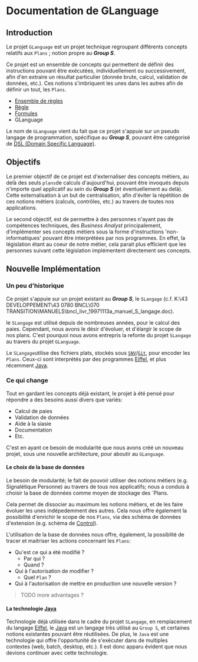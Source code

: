 # Documentation de GLanguage

## Introduction

Le projet `GLanguage` est un projet technique regroupant différents concepts relatifs aux `Plans`  ; notion propre au _**Group S**_.

Ce projet est un ensemble de concepts qui permettent de définir des instructions pouvant être exécutées, individuellement ou successivement, afin d'en extraire un résultat particulier (donnée brute, calcul, validation de données, etc.). Ces notions s'imbriquent les unes dans les autres afin de définir un tout, les `Plans`.

- [Ensemble de règles](/ruleset.md)
- [Règle](rule.md)
- [Formules](formula.md)
- GLanguage

Le nom de `GLanguage` vient du fait que ce projet s'appuie sur un pseudo langage de programmation, spécifique au _**Group S**_, pouvant être catégorisé de [DSL (Domain Specific Language)](https://fr.wikipedia.org/wiki/Langage_d%C3%A9di%C3%A9).

## Objectifs

Le premier objectif de ce projet est d'externaliser des concepts métiers, au delà des seuls `plans`de calculs d'aujourd'hui, pouvant être invoqués depuis n'importe quel applicatif au sein du _**Group S**_ (et éventuellement au delà). Cette externalisation à un but de centralisation, afin d'éviter la répétition de ces notions métiers (calculs, contrôles, etc.) au travers de toutes nos applications.

Le second objectif, est de permettre à des personnes n'ayant pas de compétences techniques, des _Business Analyst_ principalement, d'implémenter ses concepts métiers sous la forme d'instructions 'non-informatiques' pouvant être interprétées par nos programmes. En effet, la législation étant au coeur de notre métier, cela parait plus efficient que les personnes suivant cette législation implémentent directement ses concepts.

## Nouvelle Implémentation

### Un peu d'historique

Ce projet s'appuie sur un projet existant au _**Group S**_, le `SLangage` (c.f. K:\43 DEVELOPPEMENT\43 0780 BNCL\070 TRANSITION\MANUELS\bncl_livr_19971113a_manuel_S_langage.doc).

le `SLangage` est utilisé depuis de nombreuses années, pour le calcul des paies. Cependant, nous avons le désir d'évoluer, et d'élargir le scope de nos plans. C'est pourquoi nous avons entrepris la refonte du projet `SLangage` au travers du projet `GLanguage`.

Le `SLangage`utilise des fichiers plats, stockés sous [`SNV`](https://fr.wikipedia.org/wiki/Apache_Subversion)/[`Git`](https://fr.wikipedia.org/wiki/Git), pour encoder les `Plans`. Ceux-ci sont interprétés par des programmes [Eiffel][eiffel], et plus récemment [Java][java].

### Ce qui change

Tout en gardant les concepts déjà existant, le projet à été pensé pour répondre a des besoins aussi divers que variés:

- Calcul de paies
- Validation de données
- Aide à la siasie
- Documentation
- Etc.

C'est en ayant ce besoin de modularité que nous avons créé un nouveau projet, sous une nouvelle architecture, pour aboutir au `GLanguage`.

#### Le choix de la base de données

Le besoin de modularité; le fait de pouvoir utiliser des notions métiers (e.g. Signalétique Personne) au travers de tous nos applicatifs; nous a conduis à choisir la base de données comme moyen de stockage des `Plans. 

Cela permet de dissocier au maximum les notions métiers, et de les faire évoluer les unes indépedemment des autres. Cela nous offre également la possibilité d'enrichir le scope de nos `Plans`, via des schéma de données d'extension (e.g. schéma de [Control](http://gitlabprod.groups.local/groups-commons/groups-control)).

L'utilisation de la base de données nous offre, également, la possiblité de tracer et maitriser les actions concernant les `Plans`:

- Qu'est ce qui a été modifié ? 
    - Par qui ?
    - Quand ?
- Qui à l'autorisation de modifier ?
    - Quel `Plan` ?
- Qui à l'autorisation de mettre en production une nouvelle version ?

> TODO more advantages ?

#### La technologie [Java][java]

Technologie déjà utilisée dans le cadre du projet `SLangage`, en remplacement du langage [Eiffel][eiffel], le [Java][java] est un langage très utilisé au `Group S`, et certaines notions existantes pouvant être réutilisées. De plus, le `Java` est une technologie qui offre l'opportunité de s'exécuter dans de multiples contextes (web, batch, desktop, etc.). Il est donc apparu évident que nous devions continuer avec cette technologie.

[java]: https://fr.wikipedia.org/wiki/Java_(technique)
[eiffel]: https://fr.wikipedia.org/wiki/Eiffel_(langage)